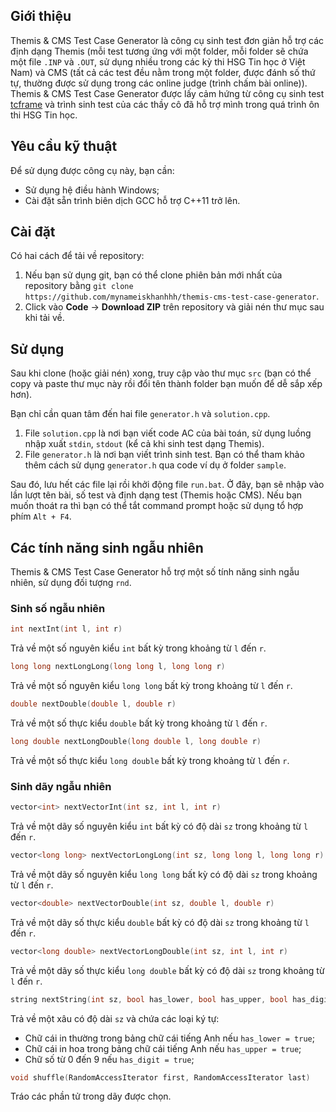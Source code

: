 ## Giới thiệu
Themis & CMS Test Case Generator là công cụ sinh test đơn giản hỗ trợ các định dạng Themis (mỗi test tương ứng với một folder, mỗi folder sẽ chứa một file `.INP` và `.OUT`, sử dụng nhiều trong các kỳ thi HSG Tin học ở Việt Nam) và CMS (tất cả các test đều nằm trong một folder, được đánh số thứ tự, thường được sử dụng trong các online judge (trình chấm bài online)). Themis & CMS Test Case Generator được lấy cảm hứng từ công cụ sinh test [tcframe](https://github.com/ia-toki/tcframe) và trình sinh test của các thầy cô đã hỗ trợ mình trong quá trình ôn thi HSG Tin học.

## Yêu cầu kỹ thuật
Để sử dụng được công cụ này, bạn cần:
- Sử dụng hệ điều hành Windows;
- Cài đặt sẵn trình biên dịch GCC hỗ trợ C++11 trở lên.

## Cài đặt
Có hai cách để tải về repository:
1. Nếu bạn sử dụng git, bạn có thể clone phiên bản mới nhất của repository bằng `git clone https://github.com/mynameiskhanhhh/themis-cms-test-case-generator`.
2. Click vào **Code** $\rightarrow$ **Download ZIP** trên repository và giải nén thư mục sau khi tải về.

## Sử dụng
Sau khi clone (hoặc giải nén) xong, truy cập vào thư mục `src` (bạn có thể copy và paste thư mục này rồi đổi tên thành folder bạn muốn để dễ sắp xếp hơn).

Bạn chỉ cần quan tâm đến hai file `generator.h` và `solution.cpp`.

1. File `solution.cpp` là nơi bạn viết code AC của bài toán, sử dụng luồng nhập xuất `stdin`, `stdout` (kể cả khi sinh test dạng Themis). 
2. File `generator.h` là nơi bạn viết trình sinh test. Bạn có thể tham khảo thêm cách sử dụng `generator.h` qua code ví dụ ở folder `sample`.

Sau đó, lưu hết các file lại rồi khởi động file `run.bat`. Ở đây, bạn sẽ nhập vào lần lượt tên bài, số test và định dạng test (Themis hoặc CMS). Nếu bạn muốn thoát ra thì bạn có thể tắt command prompt hoặc sử dụng tổ hợp phím `Alt + F4`.

## Các tính năng sinh ngẫu nhiên
Themis & CMS Test Case Generator hỗ trợ một số tính năng sinh ngẫu nhiên, sử dụng đối tượng `rnd`.

### Sinh số ngẫu nhiên
```cpp
int nextInt(int l, int r)
```
Trả về một số nguyên kiểu `int` bất kỳ trong khoảng từ `l` đến `r`.
```cpp
long long nextLongLong(long long l, long long r)
```
Trả về một số nguyên kiểu `long long` bất kỳ trong khoảng từ `l` đến `r`.

```cpp
double nextDouble(double l, double r)
```
Trả về một số thực kiểu `double` bất kỳ trong khoảng từ `l` đến `r`.

```cpp
long double nextLongDouble(long double l, long double r)
```
Trả về một số thực kiểu `long double` bất kỳ trong khoảng từ `l` đến `r`.

### Sinh dãy ngẫu nhiên
```cpp
vector<int> nextVectorInt(int sz, int l, int r)
```
Trả về một dãy số nguyên kiểu `int` bất kỳ có độ dài `sz` trong khoảng từ `l` đến `r`.

```cpp
vector<long long> nextVectorLongLong(int sz, long long l, long long r)
```
Trả về một dãy số nguyên kiểu `long long` bất kỳ có độ dài `sz` trong khoảng từ `l` đến `r`.

```cpp
vector<double> nextVectorDouble(int sz, double l, double r)
```
Trả về một dãy số thực kiểu `double` bất kỳ có độ dài `sz` trong khoảng từ `l` đến `r`.

```cpp
vector<long double> nextVectorLongDouble(int sz, int l, int r)
```
Trả về một dãy số thực kiểu `long double` bất kỳ có độ dài `sz` trong khoảng từ `l` đến `r`.

```cpp
string nextString(int sz, bool has_lower, bool has_upper, bool has_digit)
```
Trả về một xâu có độ dài `sz` và chứa các loại ký tự:
- Chữ cái in thường trong bảng chữ cái tiếng Anh nếu `has_lower = true`;
- Chữ cái in hoa trong bảng chữ cái tiếng Anh nếu `has_upper = true`;
- Chữ số từ $0$ đến $9$ nếu `has_digit = true`;

```cpp
void shuffle(RandomAccessIterator first, RandomAccessIterator last)
```
Tráo các phần tử trong dãy được chọn.


